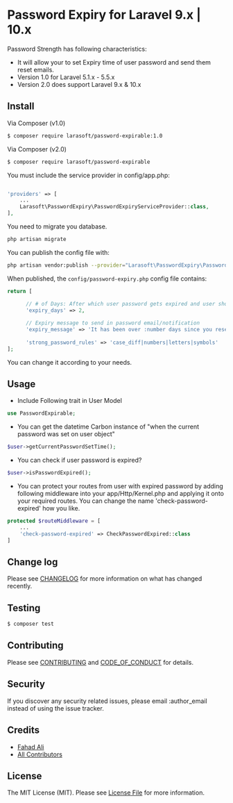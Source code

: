 # Password Expiry for Laravel 9.x | 10.x

Password Strength has following characteristics:
- It will allow your to set Expiry time of user password and send them reset emails.
- Version 1.0 for Laravel 5.1.x - 5.5.x
- Version 2.0 does support Laravel 9.x & 10.x

## Install

Via Composer (v1.0)

``` bash
$ composer require larasoft/password-expirable:1.0
```

Via Composer (v2.0)

``` bash
$ composer require larasoft/password-expirable
```

You must include the service provider in config/app.php:

```php

'providers' => [
    ...
    Larasoft\PasswordExpiry\PasswordExpiryServiceProvider::class,
],
```

You need to migrate you database.

```bash
php artisan migrate
```

You can publish the config file with:

```bash
php artisan vendor:publish --provider="Larasoft\PasswordExpiry\PasswordExpiryServiceProvider" --tag="config"
```

When published, the `config/password-expiry.php` config file contains:

```php
return [

      // # of Days: After which user password gets expired and user should receive password reset email/notification
      'expiry_days' => 2,
  
      // Expiry message to send in password email/notification
      'expiry_message' => 'It has been over :number days since you reset your password. Please update it now.',
  
      'strong_password_rules' => 'case_diff|numbers|letters|symbols'
];
```

You can change it according to your needs.

## Usage

* Include Following trait in User Model
``` php
use PasswordExpirable;
```


* You can get the datetime Carbon instance of "when the current password was set on user object"
``` php
$user->getCurrentPasswordSetTime();
```


* You can check if user password is expired?
``` php 
$user->isPasswordExpired();
```

* You can protect your routes from user with expired password
  by adding following middleware into your app/Http/Kernel.php and
  applying it onto your required routes. You can change the name 'check-password-expired' how you like.
``` php 
protected $routeMiddleware = [
    ...
    'check-password-expired' => CheckPasswordExpired::class
]
```

## Change log

Please see [CHANGELOG](CHANGELOG.md) for more information on what has changed recently.

## Testing

``` bash
$ composer test
```

## Contributing

Please see [CONTRIBUTING](CONTRIBUTING.md) and [CODE_OF_CONDUCT](CODE_OF_CONDUCT.md) for details.

## Security

If you discover any security related issues, please email :author_email instead of using the issue tracker.

## Credits

- [Fahad Ali][link-author]
- [All Contributors][link-contributors]

## License

The MIT License (MIT). Please see [License File](LICENSE.md) for more information.

[ico-version]: https://img.shields.io/packagist/v/:vendor/:package_name.svg?style=flat-square
[ico-license]: https://img.shields.io/badge/license-MIT-brightgreen.svg?style=flat-square
[ico-travis]: https://img.shields.io/travis/:vendor/:package_name/master.svg?style=flat-square
[ico-scrutinizer]: https://img.shields.io/scrutinizer/coverage/g/:vendor/:package_name.svg?style=flat-square
[ico-code-quality]: https://img.shields.io/scrutinizer/g/:vendor/:package_name.svg?style=flat-square
[ico-downloads]: https://img.shields.io/packagist/dt/:vendor/:package_name.svg?style=flat-square

[link-packagist]: https://packagist.org/packages/:vendor/:package_name
[link-travis]: https://travis-ci.org/:vendor/:package_name
[link-scrutinizer]: https://scrutinizer-ci.com/g/:vendor/:package_name/code-structure
[link-code-quality]: https://scrutinizer-ci.com/g/:vendor/:package_name
[link-downloads]: https://packagist.org/packages/:vendor/:package_name
[link-author]: https://www.linkedin.com/in/fahad3
[link-contributors]: https://www.linkedin.com/in/fahad3/
